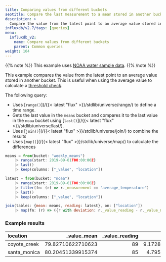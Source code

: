 ```yaml
---
title: Comparing values from different buckets
seotitle: Compare the last measurement to a mean stored in another bucket
description: >
  Compare the value from the latest point to an average value stored in another bucket. This is useful when using the average value to calculate a threshold check.
influxdb/v2.7/tags: [queries]
menu:
  influxdb_v2:
    name: Compare values from different buckets
    parent: Common queries
weight: 104
---
```


{{% note %}}
This example uses [NOAA water sample data](/influxdb/v2/reference/sample-data/#noaa-water-sample-data).
{{% /note %}}

This example compares the value from the latest point to an average value stored in another bucket. This is useful when using the average value to calculate a [threshold check](/influxdb/v2/monitor-alert/checks/create/#threshold-check).

The following query:

- Uses [`range()`](/{{< latest "flux" >}}/stdlib/universe/range/) to define a time range.
- Gets the last value in the `means` bucket and compares it to the last value in the `noaa` bucket using [`last()`](/{{< latest "flux" >}}/stdlib/universe/last/).
- Uses [`join()`](/{{< latest "flux" >}}/stdlib/universe/join/) to combine the results
- Uses [`map()`](/{{< latest "flux" >}}/stdlib/universe/map/) to calculate the differences

```js
means = from(bucket: "weekly_means")
    |> range(start: 2019-09-01T00:00:00Z)
    |> last()
    |> keep(columns: ["_value", "location"])

latest = from(bucket: "noaa")
    |> range(start: 2019-09-01T00:00:00Z)
    |> filter(fn: (r) => r._measurement == "average_temperature")
    |> last()
    |> keep(columns: ["_value", "location"])

join(tables: {mean: means, reading: latest}, on: ["location"])
    |> map(fn: (r) => ({r with deviation: r._value_reading - r._value_mean}))
```

### Example results

| location     | _value_mean       | _value_reading | deviation         |
|:--------     | -----------:      | --------------:| ---------:        |
| coyote_creek | 79.82710622710623 | 89             | 9.172893772893772 |
| santa_monica | 80.20451339915374 | 85             | 4.79548660084626  |
